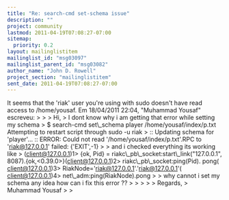 ```yaml
---
title: "Re: search-cmd set-schema issue"
description: ""
project: community
lastmod: 2011-04-19T07:08:27-07:00
sitemap:
  priority: 0.2
layout: mailinglistitem
mailinglist_id: "msg03097"
mailinglist_parent_id: "msg03082"
author_name: "John D. Rowell"
project_section: "mailinglistitem"
sent_date: 2011-04-19T07:08:27-07:00
---
```



It seems that the 'riak' user you're using with sudo doesn't have read
access to /home/yousaf.
Em 18/04/2011 22:04, "Muhammad Yousaf"  escreveu:
&gt;
&gt;
&gt; Hi,
&gt; I dont know why i am getting that error while setting my schema
&gt; $ search-cmd set\\_schema player /home/yousaf/index/p.txt Attempting to
restart script through sudo -u riak
&gt; :: Updating schema for 'player'... :: ERROR: Could not read
'/home/yousaf/index/p.txt'.RPC to 'riak@127.0.0.1' failed: {'EXIT',-1}
&gt;
&gt; and i checked everything its working like
&gt; (client@127.0.0.1)1&gt; {ok, Pid} = riakc\\_pb\\_socket:start\\_link("127.0.0.1",
8087).{ok,&lt;0.39.0&gt;}(client@127.0.0.1)2&gt; riakc\\_pb\\_socket:ping(Pid). pong(
client@127.0.0.1)3&gt; RiakNode='riak@127.0.0.1'.'riak@127.0.0.1'(
client@127.0.0.1)4&gt; net\\_adm:ping(RiakNode).pong
&gt;
&gt; why cannot i set my schema any idea how can i fix this error ??
&gt;
&gt;
&gt;
&gt;
&gt; Regards,
&gt; Muhammad Yousaf
&gt;
&gt;
